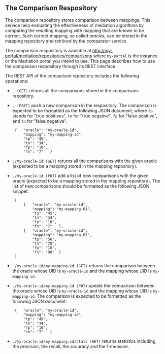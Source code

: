 ## The Comparison Respository

The comparison repository stores comparison between mappings. This service help evaluating the effectiveness of mediation algorithms by comparing the resulting mapping with mapping that are known to be correct. Such correct mapping, so called *oracles*, can be stored in the mapping repository and retriived by the comparator service. 

The comparison respository is available at <http://my-portal/mediation/repositories/comparisons> where `my-portal` is the instance or the Mediation portal you intend to use. This page describes how to use the comparison respository through its REST interface.

The REST API of the comparison repository includes the following operations:

 - `. (GET)` returns all the comparisons stored in the comparisons repository.

 - `. (POST)` push a new comparison in the respository. The comparison is expected to be formatted as the following JSON document, where `tp` stands for "true positives", `tn` for "true negative", `fp` for "false positive", and `fn` for "false negative".

		{	"oracle": "my-oracle-id",
			"mapping": "my-mapping-id",
			"tp": "45",
			"tn": "34",
			"fp": "10",
			"fn": "7"	}

 - `./my-oracle-id (GET)` returns all the comparisons with the given oracle (expected to be a mapping stored in the mapping repository).

 - `./my-oracle-id (PUT)` add a list of new comparisons with the given oracle (expected to be a mapping stored in the mapping repository). The list of new comparisons should be formatted as the following JSON snippet:

		[ 
			{	"oracle": "my-oracle-id",
				"mapping": "my-mapping-01",
				"tp": "45",
				"tn": "34",
				"fp": "10",
				"fn": "7"	},
			{	"oracle": "my-oracle-id",
				"mapping": "my-mapping-02",
				"tp": "56",
				"tn": "78",
				"fp": "10",
				"fn": "98"	}
		]

 - `./my-oracle-id/my-mapping-id (GET)` returns the comparison between the oracle whose UID is `my-oracle-id` and the mapping whose UID is `my-mapping-id`. 

 - `./my-oracle-id/my-mapping-id (PUT)` update the comparison between the oracle whose UID is `my-oracle-id` and the mapping whose UID is `my-mapping-id`. The comparison is expected to be formatted as the following JSON document:

		{	"oracle": "my-oracle-id",
			"mapping": "my-mapping-id",
			"tp": "45",
			"tn": "34",
			"fp": "10",
			"fn": "7"	}

 - `./my-oracle-id/my-mapping-id/stats (GET)` returns statistics including, the precision, the recall, the accuracy and the f-measure. 
